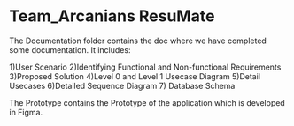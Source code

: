 # Team_Arcanians ResuMate
 
The Documentation folder contains the doc where we have completed some documentation. It includes:

1)User Scenario
2)Identifying Functional and Non-functional Requirements
3)Proposed Solution
4)Level 0 and Level 1 Usecase Diagram
5)Detail Usecases
6)Detailed Sequence Diagram
7) Database Schema


The Prototype contains the Prototype of the application which is developed in Figma.